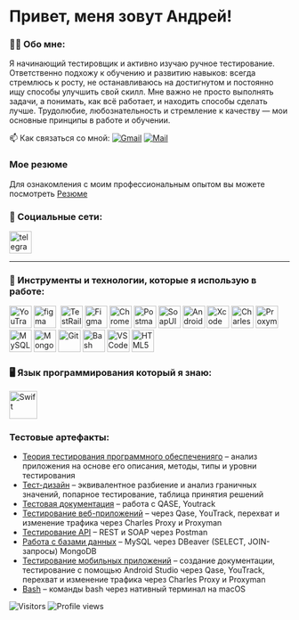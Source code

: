 # Привет, меня зовут Андрей!


### 👨‍💻 Обо мне:


Я начинающий тестировщик и активно изучаю ручное тестирование. Ответственно подхожу к обучению и развитию навыков: всегда стремлюсь к росту, не останавливаюсь на достигнутом и постоянно ищу способы улучшить свой скилл. Мне важно не просто выполнять задачи, а понимать, как всё работает, и находить способы сделать лучше. Трудолюбие, любознательность и стремление к качеству — мои основные принципы в работе и обучении.

 📫 Как связаться со мной: [![Gmail](https://img.shields.io/badge/-Gmail-orange?style=flat&logo=Gmail&logoColor=white)](mailto:aandreydoroshev1995@gmail.com) [![Mail](https://img.shields.io/badge/-Mail-red?style=flat&logo=Mail&logoColor=white)](malito:aandreydoroshev1995@mail.ru) 
 
### Мое резюме 
Для ознакомления с моим профессиональным опытом вы можете посмотреть [Резюме](https://github.com/LeviIos/MyCV/blob/main/DoroshevAndrey.pdf)
### 🤝 Социальные сети:

  <div id="badges">
   <!-- <a href="" target="_blank">
      <img src="https://cdn-icons-png.flaticon.com/512/2504/2504799.png" width="40" height="40" alt="linkedin" />
    </a> -->
    <a href="https://t.me/levi_acke" target="_blank">
      <img src="https://cdn-icons-png.flaticon.com/512/2111/2111646.png" width="40" height="40" alt="telegram" />
    </a>
  </div>

---

### 🧰 Инструменты и технологии, которые я использую в работе:

<div>
  <!-- <img src="https://cdn.jsdelivr.net/gh/devicons/devicon/icons/jira/jira-original.svg" title="jira" alt="jira" width="40" height="40"/>&nbsp
  <img src="https://upload.wikimedia.org/wikipedia/commons/thumb/8/8d/YouTrack_Icon.svg/1024px-YouTrack_Icon.svg.png?20200803082248" title="youtrack" alt="youtrack" width="40" height="40"/>&nbsp --> 
  <img src="https://upload.wikimedia.org/wikipedia/commons/thumb/8/8d/YouTrack_Icon.svg/1024px-YouTrack_Icon.svg.png" title="YouTrack" alt="YouTrack" width="40" height="40"/>
  <img src="https://cdn.jsdelivr.net/gh/devicons/devicon/icons/figma/figma-original.svg" title="figma" alt="figma" width="40" height="40"/>&nbsp
  <img src="https://codahosted.io/packs/21236/unversioned/assets/LOGO/ba1091c59bab89cd2fd0f289622731fe16113d7b00905abe64759c313a4b73b76c1b0426076ed76cb74752234c734131df46992d5b8b48fc13e264240e4f7119f736cfeb64df36ded54b5cbf6198b9cadedf18dd0cac5c7dbcd16e6336c29363cd1292ba" title="TestRail" alt="TestRail" width="40" height="40"/>
  <img src="https://cdn.jsdelivr.net/gh/devicons/devicon/icons/figma/figma-original.svg" title="Figma" alt="Figma" width="40" height="40"/>
  <img src="https://d33wubrfki0l68.cloudfront.net/38b5c953a4667366685d55db55d057c86db1fc54/a0fdc/static/acae6b24d940347661ca901ea07f47c1/chrome-dev-logo-icon.png" title="Chrome DevTools" alt="Chrome DevTools" width="40" height="40"/>
  <img src="https://www.svgrepo.com/show/354202/postman-icon.svg" title="Postman" alt="Postman" width="40" height="40"/>
  <img src="https://encrypted-tbn0.gstatic.com/images?q=tbn:ANd9GcTDLj-17hLuPse4K5lo4VLNFRn89rjLSB-KKIZMdNjB0Q&s" title="SoapUI" alt="SoapUI" width="40" height="40"/>
  <img src="https://cdn.jsdelivr.net/gh/devicons/devicon/icons/androidstudio/androidstudio-original.svg" title="Android Studio" alt="Android Studio" width="40" height="40"/>
  <img src="https://cdn.jsdelivr.net/gh/devicons/devicon/icons/xcode/xcode-original.svg" title="Xcode" alt="Xcode" width="40" height="40"/>
  <img src="https://64.media.tumblr.com/c40e81596f30adf8690ee26aa12e888f/tumblr_inline_ob8z21ogTu1r2onau_400.png" title="Charles Proxy" alt="Charles Proxy" width="40" height="40"/>
  <img src="https://ph-files.imgix.net/f1aba60e-b071-4afd-bde6-7c123853a3ae.png?auto=format" title="Proxyman" alt="Proxyman" width="40" height="40"/>
  <img src="https://cdn.jsdelivr.net/gh/devicons/devicon/icons/mysql/mysql-original.svg" title="MySQL" alt="MySQL" width="40" height="40"/>
  <img src="https://cdn.jsdelivr.net/gh/devicons/devicon/icons/mongodb/mongodb-original.svg" title="MongoDB" alt="MongoDB" width="40" height="40"/>
  <img src="https://cdn.jsdelivr.net/gh/devicons/devicon/icons/git/git-original.svg" title="Git" alt="Git" width="40" height="40"/>
  <img src="https://upload.wikimedia.org/wikipedia/commons/thumb/4/4b/Bash_Logo_Colored.svg/1024px-Bash_Logo_Colored.svg.png" title="Bash" alt="Bash" width="40" height="40"/>
  <img src="https://cdn.jsdelivr.net/gh/devicons/devicon/icons/vscode/vscode-original.svg" title="VS Code" alt="VS Code" width="40" height="40"/>
  <img src="https://cdn-icons-png.flaticon.com/512/919/919827.png" title="HTML5" alt="HTML5" width="40" height="40"/>
</div>

### 🖥️ Язык программирования который я знаю:
   <img src="https://img.shields.io/badge/-Swift-F05138?style=flat-square&logo=swift&logoColor=white" title="Swift" alt="Swift" width="50" height="50"/>

### Тестовые артефакты:
<div>
<ul>
  <li><a href="https://github.com/LeviIos/Theory">Теория тестирования программного обеспеченияго</a> – анализ приложения на основе его описания, методы, типы и уровни тестирования</li>
  <li><a href="https://github.com/LeviIos/Design">Тест-дизайн</a> – эквивалентное разбиение и анализ граничных значений, попарное тестирование, таблица принятия решений</li>
  <li><a href="https://github.com/LeviIos/Docs">Тестовая документация</a> – работа с QASE, Youtrack</li>
  <li><a href="https://github.com/LeviIos/Web">Тестирование веб-приложений</a> – через Qase, YouTrack, перехват и изменение трафика через Charles Proxy и Proxyman </li>
  <li><a href="https://github.com/LeviIos/Api">Тестирование API</a> – REST и SOAP через Postman</li>
  <li><a href="https://github.com/LeviIos/Database">Работа с базами данных</a> – MySQL через DBeaver (SELECT, JOIN-запросы) MongoDB</li>
  <li><a href="https://github.com/LeviIos/Mobile">Тестирование мобильных приложений</a> – создание документации, тестирование с помощью Android Studio через Qase, YouTrack, перехват и изменение трафика через Charles Proxy и Proxyman</li>
  <li><a href="https://github.com/LeviIos/git_bash">Bash</a> – команды bash через нативный терминал на macOS</li>
</ul>
</div>

![Visitors](https://hits.seeyoufarm.com/api/count/incr/badge.svg?url=https://github.com/LeviIos/LeviIos&title=Visitors)
![Profile views](https://komarev.com/ghpvc/?username=LeviIos&color=blue)

<!-- [![Telegram](https://img.shields.io/badge/Telegram-blue?style=flat&logo=Telegram&logoColor=white)](https://t.me/levi_acke) --!>
